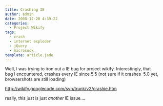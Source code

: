 ```yaml
---
title: Crashing IE
author: admin
date: 2008-12-20 4:39:22
categories:
  - Project Wikify
tags: 
  - crash
  - internet exploder
  - jQuery
  - microsuck
template: article.jade
---
```


Well, I was trying to iron out a IE bug for project wikify. Interestingly, that bug I encountered, crashes every IE since 5.5 (not sure if it crashes  5.0 yet, browsershots are still loading)

http://wikify.googlecode.com/svn/trunk/v2/crashie.htm

really, this just is just *another* IE issue....
